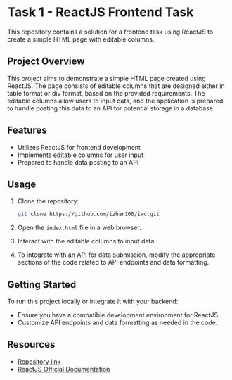 # Task 1 - ReactJS Frontend Task

This repository contains a solution for a frontend task using ReactJS to create a simple HTML page with editable columns.

## Project Overview

This project aims to demonstrate a simple HTML page created using ReactJS. The page consists of editable columns that are designed either in table format or div format, based on the provided requirements. The editable columns allow users to input data, and the application is prepared to handle posting this data to an API for potential storage in a database.

## Features

- Utilizes ReactJS for frontend development
- Implements editable columns for user input
- Prepared to handle data posting to an API

## Usage

1. Clone the repository:

   ```bash
   git clone https://github.com/izhar100/iwc.git
   ```

2. Open the `index.html` file in a web browser.

3. Interact with the editable columns to input data.

4. To integrate with an API for data submission, modify the appropriate sections of the code related to API endpoints and data formatting.

## Getting Started

To run this project locally or integrate it with your backend:

- Ensure you have a compatible development environment for ReactJS.
- Customize API endpoints and data formatting as needed in the code.

## Resources

- [Repository link](https://github.com/izhar100/iwc/tree/main/Task1)
- [ReactJS Official Documentation](https://reactjs.org/docs/add-react-to-a-website.html)

